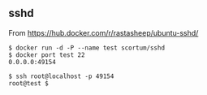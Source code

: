 ## sshd


From https://hub.docker.com/r/rastasheep/ubuntu-sshd/

    $ docker run -d -P --name test scortum/sshd
    $ docker port test 22
    0.0.0.0:49154

    $ ssh root@localhost -p 49154
    root@test $

